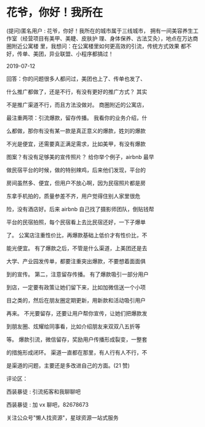 # 花爷，你好！我所在

(提问)匿名用户 : 花爷，你好！我所在的城市属于三线城市， 拥有一间美容养生工作室（经营项目有美甲、美睫、皮肤护 理、身体保养、古法艾灸），地点在万达商圈附近公寓楼 里，我想问：在公寓楼里如何更高效的引流，传统方式效果 都不好，传单、美团，异业联盟、小程序都搞过！

2019-07-12

回答：你的问题很多人都问过，美团也上了、传单也发了、

什么推广都做了，还是不行，有没有更好的推广方式？ 其实

不是推广渠道不行，而且方法没做对。 商圈附近的公寓店，

最注重两项：引流爆款，留存传播。 我看你的业务介绍，什

么都做，那你有没有某一款是真正意义的爆款，姓刘的爆款

不光是便宜，还需要真正满足需求，比如美甲，有没有爆款

图案？有没有足够美的宣传照片？ 给你举个例子，airbnb 最早

做民宿平台的时候，做的特别辣鸡，后来他们发现，平台的

房间虽然多、便宜，但用户不放心啊，因为民宿照片都是房

东拿手机拍的，质量参差不齐，用户觉得住别人家里很危

险，没有酒店好。后来 airbnb 自己找了摄影师团队，倒贴钱帮

平台的民宿拍照，每个民宿看上去比民宿还好，一下子爆单

了。 公寓店注重性价比，再爆款基础上低价才有性价比，不

能光便宜。 有了爆款之后，不管是什么渠道，上美团还是去

大学、产业园发传单，都要注重突出爆款，不要想着面面俱

到的宣传。 第二，注意留存传播。 有了爆款吸引一部分用户

到店，一定要有政策让她们留下来，比如加微信送一个小项

目之类的，然后在朋友圈定期更新，用新款和活动吸引用户

再来。 不光要留存，还要让用户帮你宣传，让她们把爆款发

到朋友圈、炫耀给同事看，比如介绍朋友来双双八五折等

等。 爆款引流，微信留存，奖励用户传播形成裂变，一整套

的措施形成闭环。 渠道一直都在那里，有人行有人不行，不

是渠道的问题，主要还是多改进自己的方面。(21 赞)

评论区：

西装暴徒 : 引流拓客和我聊聊吧

西装暴徒 : 加 vx 聊吧，82678673

关注公众号"懒人找资源"，星球资源一站式服务
